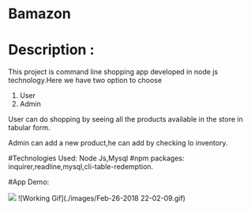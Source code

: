 # Bamazon

# Description : 

This project is command line shopping app developed in node js technology.Here we have two option to choose 

1. User
2. Admin

User can do shopping by seeing all the products available in the store in tabular form.

Admin can add a new product,he can add by checking lo inventory.

#Technologies Used: Node Js,Mysql
#npm packages: inquirer,readline,mysql,cli-table-redemption.

#App Demo:

<img src='./images/Feb-26-2018 22-02-09.gif'>
![Working Gif](./images/Feb-26-2018 22-02-09.gif)